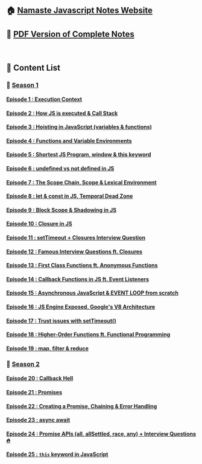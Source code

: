 <br>

## 🏠 [Namaste Javascript Notes Website](https://alok722.github.io/namaste-javascript-notes/dist/lectures.html)

## 🚀 [PDF Version of Complete Notes](./dist/namaste-javascript-notes.pdf)

<br>

## 📝 Content List

### 📌 <ins>Season 1<ins>

#### [Episode 1 : Execution Context](./notes/season-1/lecture-01.md)

#### [Episode 2 : How JS is executed & Call Stack](./notes/season-1/lecture-02.md)

#### [Episode 3 : Hoisting in JavaScript (variables & functions)](./notes/season-1/lecture-03.md)

#### [Episode 4 : Functions and Variable Environments](./notes/season-1/lecture-04.md)

#### [Episode 5 : Shortest JS Program, window & this keyword](./notes/season-1/lecture-05.md)

#### [Episode 6 : undefined vs not defined in JS](./notes/season-1/lecture-06.md)

#### [Episode 7 : The Scope Chain, Scope & Lexical Environment](./notes/season-1/lecture-07.md)

#### [Episode 8 : let & const in JS, Temporal Dead Zone](./notes/season-1/lecture-08.md)

#### [Episode 9 : Block Scope & Shadowing in JS](./notes/season-1/lecture-09.md)

#### [Episode 10 : Closure in JS](./notes/season-1/lecture-10.md)

#### [Episode 11 : setTimeout + Closures Interview Question](./notes/season-1/lecture-11.md)

#### [Episode 12 : Famous Interview Questions ft. Closures](./notes/season-1/lecture-12.md)

#### [Episode 13 : First Class Functions ft. Anonymous Functions](./notes/season-1/lecture-13.md)

#### [Episode 14 : Callback Functions in JS ft. Event Listeners](./notes/season-1/lecture-14.md)

#### [Episode 15 : Asynchronous JavaScript & EVENT LOOP from scratch](./notes/season-1/lecture-15.md)

#### [Episode 16 : JS Engine Exposed, Google's V8 Architecture](./notes/season-1/lecture-16.md)

#### [Episode 17 : Trust issues with setTimeout()](./notes/season-1/lecture-17.md)

#### [Episode 18 : Higher-Order Functions ft. Functional Programming](./notes/season-1/lecture-18.md)

#### [Episode 19 : map, filter & reduce](./notes/season-1/lecture-19.md)

### 📌 <ins>Season 2<ins>

#### [Episode 20 : Callback Hell](./notes/season-2/lecture-01.md)

#### [Episode 21 : Promises](./notes/season-2/lecture-02.md)

#### [Episode 22 : Creating a Promise, Chaining & Error Handling](./notes/season-2/lecture-03.md)

#### [Episode 23 : async await](./notes/season-2/lecture-04.md)

#### [Episode 24 : Promise APIs (all, allSettled, race, any) + Interview Questions 🔥](./notes/season-2/lecture-05.md)

#### [Episode 25 : `this` keyword in JavaScript](./notes/season-2/lecture-06.md)

<br>
